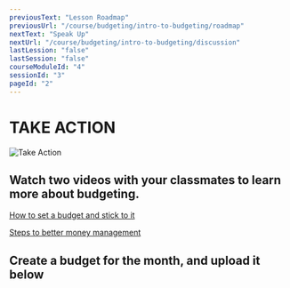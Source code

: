 ```yaml
---
previousText: "Lesson Roadmap"
previousUrl: "/course/budgeting/intro-to-budgeting/roadmap"
nextText: "Speak Up"
nextUrl: "/course/budgeting/intro-to-budgeting/discussion"
lastLession: "false"
lastSession: "false"
courseModuleId: "4"
sessionId: "3"
pageId: "2"
---
```



# TAKE ACTION

![Take Action](/assets/img/take-action.jpg)

## Watch two videos with your classmates to learn more about budgeting. 

<a href="https://bettermoneyhabits.bankofamerica.com/en/saving-budgeting/set-budget-stick-to-it" target="_blank">How to set a budget and stick to it</a>


<a href="https://bettermoneyhabits.bankofamerica.com/en/saving-budgeting/steps-to-better-money-habits" target="_blank">Steps to better money management</a>



<!-- You will synthesize the information that you learn from class discussions and the videos to create a budget for the month by the end of the lesson. -->


## Create a budget for the month, and upload it below
<sparkle-feed-post assignment-name="Create a budget for the month, and upload it below" ></sparkle-feed-post>

